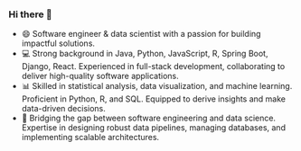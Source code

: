 ### Hi there 👋
- 😄 Software engineer & data scientist with a passion for building impactful solutions.
- 💻 Strong background in Java, Python, JavaScript, R, Spring Boot, Django, React. Experienced in full-stack development, collaborating to deliver high-quality software applications.
- 📊 Skilled in statistical analysis, data visualization, and machine learning. Proficient in Python, R, and SQL. Equipped to derive insights and make data-driven decisions.
- 🌟 Bridging the gap between software engineering and data science. Expertise in designing robust data pipelines, managing databases, and implementing scalable architectures.


<!--
**Adejumok/Adejumok** is a ✨ _special_ ✨ repository because its `README.md` (this file) appears on your GitHub profile.

Here are some ideas to get you started:

- 😄 I'm a passionate software engineer and a quality-driven data scientist with a knack for building scalable and efficient solutions.
- 🔭 I’m currently working on ...
- 🌱 I’m currently learning ...
- 👯 I’m looking to collaborate on ...
- 🤔 I’m looking for help with ...
- 💬 Ask me about ...
- 📫 How to reach me: ...
- ⚡ Fun fact: ...
-->
